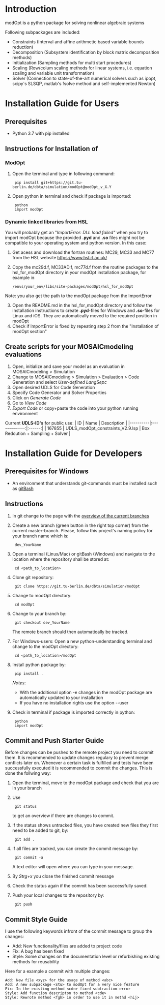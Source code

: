 
# Introduction

modOpt is a python package for solving nonlinear algebraic systems

Following subpackages are included:
* Constraints (Interval and affine arithmetic based variable bounds reduction)
* Decomposition (Subsystem identification by block matrix decomposition methods)
* Initialization (Sampling methods for multi start procedures)
* Scaling (Row/colum scaling methods for linear systems, i.e. equation scaling and variable unit transformation)
* Solver (Connection to state-of-the-art numerical solvers such as ipopt, scipy's SLSQP, matlab's fsolve method and self-implemented Newton)

# Installation Guide for Users

##  Prerequisites
* Python 3.7 with pip installed 


## Instructions for Installation of
### ModOpt

1. Open the terminal and type in following command:

        pip install git+https://git.tu-berlin.de/dbta/simulation/modOpt@modOpt_v_X.Y

2. Open python in terminal and check if package is imported:

        python
        import modOpt

### Dynamic linked libraries from HSL
You will probably get an "*ImportError: DLL load failed"* when you try to import modOpt because the provided **.pyd** and **.so** files might not
be compatible to your operating system and python version. In this case:
1. Get acess and download the fortran routines: MC29, MC33 and MC77 from the HSL website https://www.hsl.rl.ac.uk/
2. Copy the mc29d.f, MC33AD.f, mc77d.f from the routine packages to the hsl_for_modOpt directory in your modOpt installation package, for example in
 
	  <path-to-your-envs>`/envs/your_env/libs/site-packages/modOpt/hsl_for_modOpt`  

Note: you also get the path to the modOpt package from the ImportError

3. Open the README.md in the hsl_for_modOpt directory and follow the installation instructions to create **.pyd**-files for Windows and **.so**-files for Linux and iOS.
They are automatically moved to the required position in modOpt
4. Check if ImportError is fixed by repeating step 2 from the "Installation of modOpt section"
 
## Create scripts for your MOSAICmodeling evaluations  
1. Open, initialize and save your model as an evaluation in MOSAICmodeling > Simulation
2. Change to MOSAICmodeling > Simulation > Evaluation > Code Generation and select *User-defined LangSepc*
3. Open desired UDLS for Code Generation
4. Specify Code Generator and Solver Properties
5. Click on *Generate Code*
6. Go to *View Code*
7. *Export Code* or copy+paste the code into your python running environment

Current **UDLS-ID's** for public use:
| ID   |      Name      | Description |
|----------|:-------------:|:------:|
| 167855 | UDLS_modOpt_constraints_V2.9.lsp  | Box Redcution + Sampling + Solver |

# Installation Guide for Developers

## Prerequisites for Windows
* An environment that understands git-commands must be installed such as [gitBash](https://gitforwindows.org/)

## Instructions
1. In git change to the page with the [overview of the current branches](https://git.tu-berlin.de/dbta/simulation/modOpt/-/branches)
2. Create a new branch (green button in the right top corner) from the current master-branch. Please, follow this project's naming policy for your branch name which is:

        dev_YourName
        
3. Open a terminal (Linux/Mac) or gitBash (Windows) and navigate to the location where the repository shall be stored at:

        cd <path_to_location>
        
4. Clone git repository:

        git clone https://git.tu-berlin.de/dbta/simulation/modOpt
        
5. Change to modOpt directory:

        cd modOpt
        
6. Change to your branch by:
	
        git checkout dev_YourName
	
    The remote branch should then automatically be tracked.

7. For Windows-users: Open a new python-understanding terminal and change to the modOpt directory:
	
        cd <path_to_location>/modOpt
	
8. Install python package by:
	
        pip install .

	*Notes*:
	* With the additional option -e changes in the modOpt package are automatically updated to your installation
	* If you have no installation rights use the option --user 
	
9. Check in terminal if package is imported correctly in python:

        python 
        import modOpt

## Commit and Push Starter Guide

Before changes can be pushed to the remote project you need to commit them. It is recommended to update changes regulary to prevent merge conflicts later on. Whenever a certain task is fulfilled and tests have been successfully executed it is recommended to commit the changes. This is done the follwing way:

1. Open the terminal, move to the modOpt package and check that you are in your branch
2. Use 
        
        git status 

	to get an overview if there are changes to commit.
3. If the status shows untracked files, you have created new files they first need to be added to git, by:

        git add .

4. If all files are tracked, you can create the commit message by:
        
        git commit -a

	A text editor will open where you can type in your message.
5. By *Strg+x* you close the finished commit message 
6. Check the status again if the commit has been successfully saved.
7. Push your local changes to the repository by:

        git push

## Commit Style Guide

I use the following keywords infront of the commit message to group the changes:
* Add: New functionality/files are added to project code
* Fix: A bug has been fixed
* Style: Some changes on the documentation level or refurbishing existing methods for reusability

Here for a example a commit with multiple changes:

    Add: New file <xyz> for the usage of method <abc>
    Add: A new subpackage <stu> to modOpt for a very nice feature
    Fix: In the existing method <cde> fixed subtraction error
    Style: Add function descripton to method <cde>
    Style: Rewrote method <fgh> in order to use it in methd <hij>
